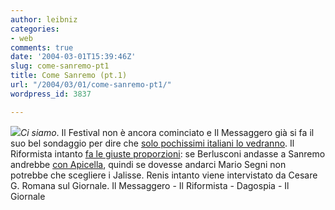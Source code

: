 ```yaml
---
author: leibniz
categories:
- web
comments: true
date: '2004-03-01T15:39:46Z'
slug: come-sanremo-pt1
title: Come Sanremo (pt.1)
url: "/2004/03/01/come-sanremo-pt1/"
wordpress_id: 3837

---
```

![](https://www.ajaster.com/images/flower.gif)_Ci siamo_. Il Festival non è ancora cominciato e Il Messaggero già si fa il suo bel sondaggio per dire che [solo pochissimi italiani lo vedranno](https://ilmessaggero.caltanet.it/successiva.php?data=20040301&pag=1&ediz=01_NAZIONALE&grpag=pagine/CULTURA&vis=G&ps=0&tt=). Il Riformista intanto [fa le giuste proporzioni](https://www.ilriformista.it/agenda/documenti/index.asp): se Berlusconi andasse a Sanremo andrebbe [con Apicella](https://213.215.144.81/public_html/8000-8999/articolo_8833.html), quindi se dovesse andarci Mario Segni non potrebbe che scegliere i Jalisse. Renis intanto viene intervistato da Cesare G. Romana sul Giornale.
Il Messaggero - Il Riformista - Dagospia - Il Giornale

